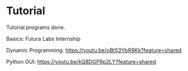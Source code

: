 # Tutorial
Tutorial programs done.

Basics: Futura Labs Internship

Dynamic Programming: https://youtu.be/oBt53YbR9Kk?feature=shared

Python GUI: https://youtu.be/kQ8DGP9p2LY?feature=shared
